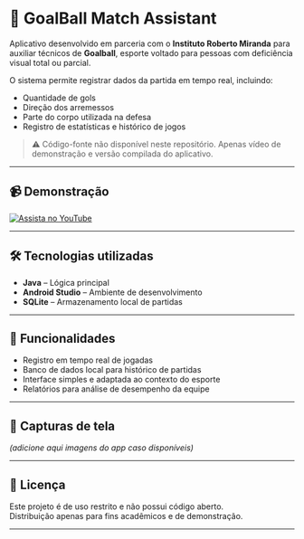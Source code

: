 # 🎯 GoalBall Match Assistant

Aplicativo desenvolvido em parceria com o **Instituto Roberto Miranda** para auxiliar técnicos de **Goalball**, esporte voltado para pessoas com deficiência visual total ou parcial.

O sistema permite registrar dados da partida em tempo real, incluindo:
- Quantidade de gols
- Direção dos arremessos
- Parte do corpo utilizada na defesa
- Registro de estatísticas e histórico de jogos

> ⚠️ Código-fonte não disponível neste repositório. Apenas vídeo de demonstração e versão compilada do aplicativo.

---

## 📹 Demonstração
[![Assista no YouTube](https://img.youtube.com/vi/86jzWJyz_84/0.jpg)](https://www.youtube.com/watch?v=86jzWJyz_84)

---

## 🛠 Tecnologias utilizadas
- **Java** – Lógica principal
- **Android Studio** – Ambiente de desenvolvimento
- **SQLite** – Armazenamento local de partidas

---

## 📂 Funcionalidades
- Registro em tempo real de jogadas
- Banco de dados local para histórico de partidas
- Interface simples e adaptada ao contexto do esporte
- Relatórios para análise de desempenho da equipe

---

## 📸 Capturas de tela
*(adicione aqui imagens do app caso disponíveis)*

---

## 📜 Licença
Este projeto é de uso restrito e não possui código aberto.  
Distribuição apenas para fins acadêmicos e de demonstração.

---
